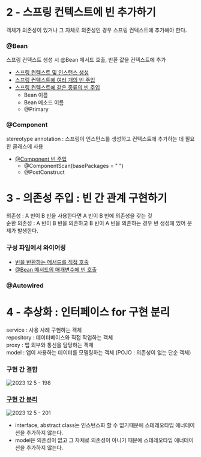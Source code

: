 # 2 - 스프링 컨텍스트에 빈 추가하기
객체가 의존성이 있거나 그 자체로 의존성인 경우 스프링 컨텍스트에 추가해야 한다.

### @Bean
스프링 컨텍스트 생성 시 @Bean 메서드 호출, 반환 값을 컨텍스트에 추가
- [스프링 컨텍스트 및 인스턴스 생성](https://github.com/syeongk/Spring/tree/main/ch2-ex1/src/main/java/org/spring)
- [스프링 컨텍스트에 여러 개의 빈 주입](https://github.com/syeongk/Spring/tree/main/ch2-ex1/src/main/java/org/spring)
- [스프링 컨텍스트에 같은 종류의 빈 주입](https://github.com/syeongk/Spring/tree/main/ch2-ex2/src/main/java/org/spring)
  - Bean 이름
  - Bean 메소드 이름
  - @Primary

### @Component
stereotype annotation : 스프링이 인스턴스를 생성하고 컨텍스트에 추가하는 데 필요한 클래스에 사용
- [@Component 빈 주입](https://github.com/syeongk/Spring/tree/main/ch2-ex3/src/main/java/org/spring) <br>
  - @ComponentScan(basePackages = " ")
  - @PostConstruct

  
# 3 - 의존성 주입 : 빈 간 관계 구현하기
의존성 : A 빈이 B 빈을 사용한다면 A 빈이 B 빈에 의존성을 갖는 것 <br>
순환 의존성 : A 빈이 B 빈을 의존하고 B 빈이 A 빈을 의존하는 경우 빈 생성에 있어 문제가 발생한다.

### 구성 파일에서 와이어링
- [빈을 반환하는 메서드를 직접 호출](https://github.com/syeongk/Spring/tree/main/ch3-ex2/src/main/java/org/spring)
- [@Bean 메서드의 매개변수에 빈 호출](https://github.com/syeongk/Spring/tree/main/ch3-ex3/src/main/java/org/spring)


### @Autowired

# 4 - 추상화 : 인터페이스 for 구현 분리
service : 사용 사례 구현하는 객체 <br>
repository : 데이터베이스와 직접 작업하는 객체 <br>
proxy : 앱 외부와 통신을 담당하는 객체 <br>
model : 앱이 사용하는 데이터를 모델링하는 객체 (POJO : 의존성이 없는 단순 객체) <br>

### 구현 간 결합
![2023  12  5  - 198](https://github.com/user-attachments/assets/922efd51-4d02-4310-b71a-b62cd6918619)

### [구현 간 분리](https://github.com/syeongk/Spring/tree/main/ch4-ex2/src/main/java/org/spring)
![2023  12  5  - 201](https://github.com/user-attachments/assets/9224fcdf-8561-47b8-8710-914cc041ffe0)

* interface, abstract class는 인스턴스화 할 수 없기때문에 스테레오타입 애너테이션을 추가하지 않는다.
* model은 의존성이 없고 그 자체로 의존성이 아니기 때문에 스테레오타입 애너테이션을 추가하지 않는다.

